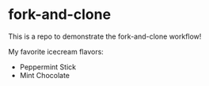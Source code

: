 # fork-and-clone

This is a repo to demonstrate the fork-and-clone workflow!

My favorite icecream flavors:
- Peppermint Stick
- Mint Chocolate
